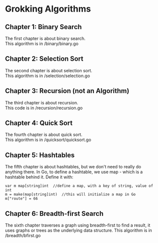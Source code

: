 # Grokking Algorithms

## Chapter 1: Binary Search
The first chapter is about binary search.  
This algorithm is in /binary/binary.go

## Chapter 2: Selection Sort
The second chapter is about selection sort.  
This algorithm is in /selection/selection.go

## Chapter 3: Recursion (not an Algorithm)
The third chapter is about recursion.  
This code is in /recursion/recursion.go

## Chapter 4: Quick Sort
The fourth chapter is about quick sort.  
This algorithm is in /quicksort/quicksort.go

## Chapter 5: Hashtables
The fifth chapter is about hashtables, but we don't need to really do anything there.
In Go, to define a hashtable, we use map - which is a hashtable behind it.
Define it with:

```
var m map[string]int  //define a map, with a key of string, value of int
m = make(map[string]int)  //this will initialize a map in Go
m["route"] = 66
```

## Chapter 6: Breadth-first Search
The sixth chapter traverses a graph using breadth-first to find a result, it uses 
graphs or trees as the underlying data structure.
This algorithm is in /breadth/bfirst.go
